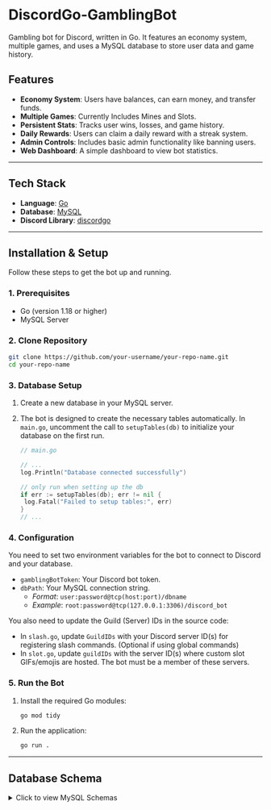 # DiscordGo-GamblingBot

Gambling bot for Discord, written in Go. It features an economy system, multiple games, and uses a MySQL database to store user data and game history.

## Features

  -  **Economy System**: Users have balances, can earn money, and transfer funds.
  -  **Multiple Games**: Currently Includes Mines and Slots.
  -  **Persistent Stats**: Tracks user wins, losses, and game history.
  -  **Daily Rewards**: Users can claim a daily reward with a streak system.
  -  **Admin Controls**: Includes basic admin functionality like banning users.
  -  **Web Dashboard**: A simple dashboard to view bot statistics.

-----

## Tech Stack

  - **Language**: [Go](https://golang.org/)
  - **Database**: [MySQL](https://www.mysql.com/)
  - **Discord Library**: [discordgo](https://github.com/bwmarrin/discordgo)

-----

## Installation & Setup

Follow these steps to get the bot up and running.

### 1\. Prerequisites

  - Go (version 1.18 or higher)
  - MySQL Server

### 2\. Clone Repository

```bash
git clone https://github.com/your-username/your-repo-name.git
cd your-repo-name
```

### 3\. Database Setup

1.  Create a new database in your MySQL server.

2.  The bot is designed to create the necessary tables automatically. In `main.go`, uncomment the call to `setupTables(db)` to initialize your database on the first run.

    ```go
    // main.go

    // ...
    log.Println("Database connected successfully")

    // only run when setting up the db
    if err := setupTables(db); err != nil {
     log.Fatal("Failed to setup tables:", err)
    }
    // ...
    ```

### 4\. Configuration

You need to set two environment variables for the bot to connect to Discord and your database.

  - `gamblingBotToken`: Your Discord bot token.
  - `dbPath`: Your MySQL connection string.
      - *Format*: `user:password@tcp(host:port)/dbname`
      - *Example*: `root:password@tcp(127.0.0.1:3306)/discord_bot`

You also need to update the Guild (Server) IDs in the source code:

  - In `slash.go`, update `GuildIDs` with your Discord server ID(s) for registering slash commands. (Optional if using global commands)
  - In `slot.go`, update `guildIDs` with the server ID(s) where custom slot GIFs/emojis are hosted. The bot must be a member of these servers.

### 5\. Run the Bot

1.  Install the required Go modules:
    ```bash
    go mod tidy
    ```
2.  Run the application:
    ```bash
    go run .
    ```

-----

## Database Schema

<details> <summary>Click to view MySQL Schemas</summary>
  
**Users**

```sql
CREATE TABLE IF NOT EXISTS users (
    userid BIGINT UNSIGNED PRIMARY KEY,
    username VARCHAR(32) NOT NULL,
    balance DECIMAL(10,2) NOT NULL DEFAULT 0.00,
    wins DECIMAL(10,2) NOT NULL DEFAULT 0.00,
    losses DECIMAL(10,2) NOT NULL DEFAULT 0.00,
    admin TINYINT NOT NULL DEFAULT 0,
    banned TINYINT NOT NULL DEFAULT 0
);
```

**Active Games**

```sql
CREATE TABLE IF NOT EXISTS active_games (
    id INT AUTO_INCREMENT PRIMARY KEY,
    userid BIGINT UNSIGNED ,
    type VARCHAR(32) NOT NULL ,
    username VARCHAR(32) NOT NULL,
    bet_amount DECIMAL(10,2) NOT NULL,
    num_mines INT NOT NULL,
    board JSON NOT NULL,
    revealed JSON NOT NULL,
    safe_spots INT NOT NULL,
    revealed_safe INT NOT NULL,
    game_over BOOLEAN NOT NULL DEFAULT FALSE,
    won BOOLEAN NOT NULL DEFAULT FALSE,
    current_profit DECIMAL(10,2) NOT NULL DEFAULT 0.00,
    start_time TIMESTAMP DEFAULT CURRENT_TIMESTAMP,
    last_updated TIMESTAMP DEFAULT CURRENT_TIMESTAMP ON UPDATE CURRENT_TIMESTAMP,
    UNIQUE KEY (userid, type),
    FOREIGN KEY (userid) REFERENCES users(userid) ON DELETE CASCADE
);
```

**Game History**

```sql
CREATE TABLE IF NOT EXISTS games (
    id INT AUTO_INCREMENT PRIMARY KEY,
    userid BIGINT UNSIGNED NOT NULL,
    game_type VARCHAR(32) NOT NULL,
    amount DECIMAL(10,2) NOT NULL,
    outcome DECIMAL(10,2) NOT NULL,
    played_at TIMESTAMP DEFAULT CURRENT_TIMESTAMP,
    FOREIGN KEY (userid) REFERENCES users(userid) ON DELETE CASCADE
);
```

**Transactions**

```sql
CREATE TABLE IF NOT EXISTS transactions (
    id INT AUTO_INCREMENT PRIMARY KEY,
    sender BIGINT UNSIGNED NOT NULL,
    sendername VARCHAR(32) NOT NULL,
    receiver BIGINT UNSIGNED NOT NULL,
    receivername VARCHAR(32) NOT NULL,
    amount DECIMAL(12,2) NOT NULL,
    status VARCHAR(32) NOT NULL,
    played_at TIMESTAMP DEFAULT CURRENT_TIMESTAMP,
    FOREIGN KEY (sender) REFERENCES users(userid) ON DELETE CASCADE,
    FOREIGN KEY (receiver) REFERENCES users(userid) ON DELETE CASCADE
);
```

**Daily Rewards**

```sql
CREATE TABLE IF NOT EXISTS daily_rewards (
    id INT AUTO_INCREMENT PRIMARY KEY,
    userid BIGINT UNSIGNED NOT NULL,
    claim_date DATE NOT NULL,
    streak INT NOT NULL,
    reward_amount DECIMAL(10,2) NOT NULL,
    claimed_at TIMESTAMP DEFAULT CURRENT_TIMESTAMP,
    FOREIGN KEY (userid) REFERENCES users(userid) ON DELETE CASCADE,
    UNIQUE(userid, claim_date)
);
```
</details>
